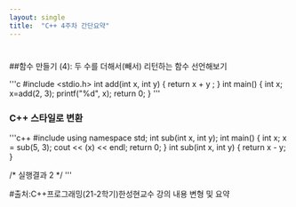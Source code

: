 ```yaml
---
layout: single
title:  "C++ 4주차 간단요약"
---
```

#

##함수 만들기 (4): 두 수를 더해서(빼서) 리턴하는 함수 선언해보기


'''c
#include <stdio.h>
int add(int x, int y) 
{ 
  return x + y ;
} 
int main() 
{ 
  int x;
  x=add(2, 3);
  printf("%d", x);
  return 0;
}
'''

### C++ 스타일로 변환

'''c++
#include <iostream>
using namespace std;
int sub(int x, int y);
int main() 
{
	int x;
	x = sub(5, 3);
	cout << (x) << endl;
	return 0;
}
int sub(int x, int y)
{
	return x - y;
}

/*
실행결과
2
*/
'''


#출처:C++프로그래밍(21-2학기)한성현교수 강의 내용 변형 및 요약
